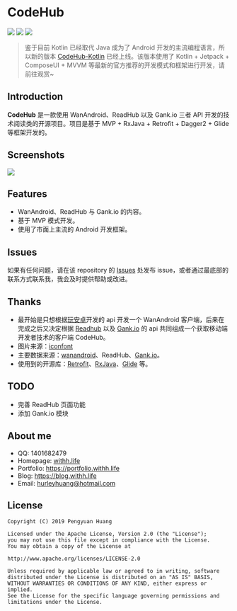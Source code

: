 # CodeHub

![](https://img.shields.io/badge/platform-Android-3ddc84?logo=Android&logoColor=white)
![](https://img.shields.io/badge/build-passing-42be1b?logoColor=white)
![](https://img.shields.io/badge/license-Apache2.0-434e52)

> 鉴于目前 Kotlin 已经取代 Java 成为了 Android 开发的主流编程语言，所以新的版本 [CodeHub-Kotlin](https://github.com/HurleyJames/CodeHub-Kotlin) 已经上线。该版本使用了 Kotlin + Jetpack + ComposeUI + MVVM 等最新的官方推荐的开发模式和框架进行开发，请前往观赏~

## Introduction

**CodeHub** 是一款使用 WanAndroid、ReadHub 以及 Gank.io 三者 API 开发的技术阅读类的开源项目。项目是基于 MVP + RxJava + Retrofit + Dagger2 + Glide 等框架开发的。

## Screenshots
![](https://i.loli.net/2021/03/23/DxCQuOFvwkYbSfP.jpg)


## Features

* WanAndroid、ReadHub 与 Gank.io 的内容。
* 基于 MVP 模式开发。
* 使用了市面上主流的 Android 开发框架。

## Issues

如果有任何问题，请在该 repository 的 [Issues](https://github.com/HurleyJames/CodeHub/issues) 处发布 issue，或者通过最底部的联系方式联系我，我会及时提供帮助或改进。

## Thanks

 - 最开始是只想根据[玩安卓](https://www.wanandroid.com/)开发的 api 开发一个 WanAndroid 客户端，后来在完成之后又决定根据 [Readhub](https://readhub.cn) 以及 [Gank.io](https://gank.io) 的 api 共同组成一个获取移动端开发者技术的客户端 CodeHub。
 - 图片来源：[iconfont](https://www.iconfont.cn/plus)
 - 主要数据来源：[wanandroid](https://www.wanandroid.com/blog/show/2)、ReadHub、[Gank.io](https://gank.io/api)。
 - 使用到的开源库：[Retrofit](https://github.com/square/retrofit)、[RxJava](https://github.com/ReactiveX/RxJava)、[Glide](https://github.com/bumptech/glide) 等。

## TODO

* 完善 ReadHub 页面功能
* 添加 Gank.io 模块

## About me

 * QQ: 1401682479
 * Homepage: [withh.life](https://withh.life)
 * Portfolio: https://portfolio.withh.life
 * Blog: https://blog.withh.life
 * Email: hurleyhuang@hotmail.com

## License
```
Copyright (C) 2019 Pengyuan Huang

Licensed under the Apache License, Version 2.0 (the "License");
you may not use this file except in compliance with the License.
You may obtain a copy of the License at

http://www.apache.org/licenses/LICENSE-2.0

Unless required by applicable law or agreed to in writing, software
distributed under the License is distributed on an "AS IS" BASIS,
WITHOUT WARRANTIES OR CONDITIONS OF ANY KIND, either express or implied.
See the License for the specific language governing permissions and
limitations under the License.
```
